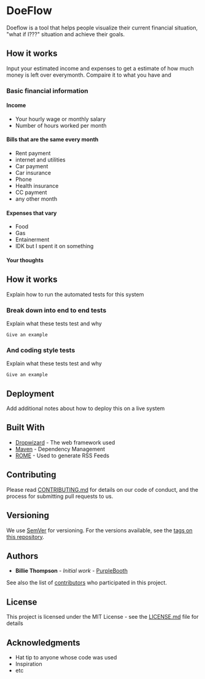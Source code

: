 # DoeFlow

Doeflow is a tool that helps people visualize their current financial situation, "what if I???" situation and achieve their goals.

## How it works

Input your estimated income and expenses to get a estimate of how much money is left over everymonth. Compaire it to what you have and 

### Basic financial information

#### Income
* Your hourly wage or monthly salary
* Number of hours worked per month

#### Bills that are the same every month
* Rent payment
* internet and utilities
* Car payment
* Car insurance
* Phone
* Health insurance
* CC payment
* any other month

#### Expenses that vary
* Food
* Gas
* Entainerment
* IDK but I spent it on something

#### Your thoughts



## How it works

Explain how to run the automated tests for this system

### Break down into end to end tests

Explain what these tests test and why

```
Give an example
```

### And coding style tests

Explain what these tests test and why

```
Give an example
```

## Deployment

Add additional notes about how to deploy this on a live system

## Built With

* [Dropwizard](http://www.dropwizard.io/1.0.2/docs/) - The web framework used
* [Maven](https://maven.apache.org/) - Dependency Management
* [ROME](https://rometools.github.io/rome/) - Used to generate RSS Feeds

## Contributing

Please read [CONTRIBUTING.md](https://gist.github.com/PurpleBooth/b24679402957c63ec426) for details on our code of conduct, and the process for submitting pull requests to us.

## Versioning

We use [SemVer](http://semver.org/) for versioning. For the versions available, see the [tags on this repository](https://github.com/your/project/tags). 

## Authors

* **Billie Thompson** - *Initial work* - [PurpleBooth](https://github.com/PurpleBooth)

See also the list of [contributors](https://github.com/your/project/contributors) who participated in this project.

## License

This project is licensed under the MIT License - see the [LICENSE.md](LICENSE.md) file for details

## Acknowledgments

* Hat tip to anyone whose code was used
* Inspiration
* etc

